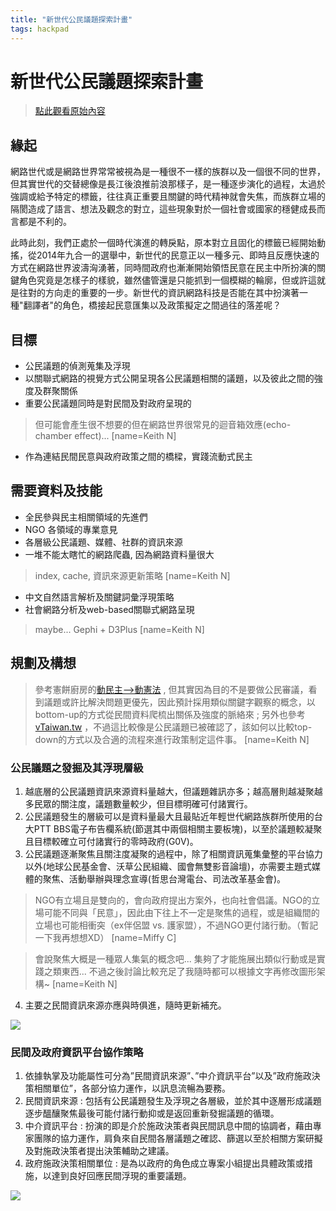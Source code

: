 ```yaml
---
title: "新世代公民議題探索計畫"
tags: hackpad
---
```


# 新世代公民議題探索計畫

> [點此觀看原始內容](https://g0v.hackpad.tw/efspJdt7OVs)


## 緣起

網路世代或是網路世界常常被視為是一種很不一樣的族群以及一個很不同的世界，但其實世代的交替總像是長江後浪推前浪那樣子，是一種逐步演化的過程，太過於強調或給予特定的標籤，往往真正重要且關鍵的時代精神就會失焦，而族群立場的隔閡造成了語言、想法及觀念的對立，這些現象對於一個社會或國家的穩健成長而言都是不利的。

此時此刻，我們正處於一個時代演進的轉戾點，原本對立且固化的標籤已經開始動搖，從2014年九合一的選舉中，新世代的民意正以一種多元、即時且反應快速的方式在網路世界波濤洶湧著，同時間政府也漸漸開始領悟民意在民主中所扮演的關鍵角色究竟是怎樣子的樣貌，雖然儘管還是只能抓到一個模糊的輪廓，但或許這就是往對的方向走的重要的一步。新世代的資訊網路科技是否能在其中扮演著一種"翻譯者"的角色，橋接起民意匯集以及政策擬定之間過往的落差呢？

## 目標

- 公民議題的偵測蒐集及浮現
- 以關聯式網路的視覺方式公開呈現各公民議題相關的議題，以及彼此之間的強度及群聚關係
- 重要公民議題同時是對民間及對政府呈現的
> 但可能會產生很不想要的但在網路世界很常見的迴音箱效應(echo-chamber effect)...
> [name=Keith N]

- 作為連結民間民意與政府政策之間的橋樑，實踐流動式民主

## 需要資料及技能

- 全民參與民主相關領域的先進們
- NGO 各領域的專業意見
- 各層級公民議題、媒體、社群的資訊來源
- 一堆不能太瞎忙的網路爬蟲, 因為網路資料量很大
> index, cache, 資訊來源更新策略
> [name=Keith N]

- 中文自然語言解析及關鍵詞彙浮現策略
- 社會網路分析及web-based關聯式網路呈現
> maybe... Gephi + D3Plus
> [name=Keith N]


## 規劃及構想

> 參考憲餅廚房的[動民主-->動憲法](https://g0v.hackpad.tw/-x--ZlxnPcG1xLm) , 但其實因為目的不是要做公民審議，看到議題或許比解決問題更優先，因此預計採用類似關鍵字觀察的概念，以bottom-up的方式從民間資料爬梳出關係及強度的脈絡來 ; 另外也參考 [vTaiwan.tw](https://g0v.hackpad.tw/oWRxOF4ilfx) ，不過這比較像是公民議題已被確認了，該如何以比較top-down的方式以及合適的流程來進行政策制定這件事。
> [name=Keith N]


### 公民議題之發掘及其浮現層級


1.  越底層的公民議題資訊來源資料量越大，但議題雜訊亦多；越高層則越凝聚越多民眾的關注度，議題數量較少，但目標明確可付諸實行。
2.  公民議題發生的層級可以是資料量最大且最貼近年輕世代網路族群所使用的台大PTT BBS電子布告欄系統(節選其中兩個相關主要板塊)，以至於議題較凝聚且目標較確立可付諸實行的零時政府(G0V)。
3.  公民議題逐漸聚焦且關注度凝聚的過程中，除了相關資訊蒐集彙整的平台協力以外(地球公民基金會、沃草公民組織、國會無雙影音論壇)，亦需要主題式媒體的聚焦、活動舉辦與理念宣導(哲思台灣電台、司法改革基金會)。
> NGO有立場且是雙向的，會向政府提出方案外，也向社會倡議。NGO的立場可能不同與「民意」，因此由下往上不一定是聚焦的過程，或是組織間的立場也可能相衝突（ex伴侶盟 vs. 護家盟），不過NGO更付諸行動。（暫記一下我再想想XD）
> [name=Miffy C]

> 會說聚焦大概是一種眾人集氣的概念吧... 集夠了才能施展出類似行動或是實踐之類東西... 不過之後討論比較充足了我隨時都可以根據文字再修改圖形架構~
> [name=Keith N]

4.  主要之民間資訊來源亦應與時俱進，隨時更新補充。

![](https://g0vhackmd.blob.core.windows.net/g0v-hackmd-images/upload_0278f5ee1aaab032c23516c0ac73eb59)


### 民間及政府資訊平台協作策略


1.  依據執掌及功能屬性可分為”民間資訊來源”、”中介資訊平台”以及”政府施政決策相關單位”，各部分協力運作，以訊息流暢為要務。
2.  民間資訊來源 : 包括有公民議題發生及浮現之各層級，並於其中逐層形成議題逐步醞釀聚焦最後可能付諸行動抑或是返回重新發掘議題的循環。
3.  中介資訊平台 : 扮演的即是介於施政決策者與民間訊息中間的協調者，藉由專家團隊的協力運作，肩負來自民間各層議題之確認、篩選以至於相關方案研擬及對施政決策者提出決策輔助之建議。
4.  政府施政決策相關單位 : 是為以政府的角色成立專案小組提出具體政策或措施，以達到良好回應民間浮現的重要議題。

![](https://g0vhackmd.blob.core.windows.net/g0v-hackmd-images/upload_1aeee605918daa24699f82633783fb59)

